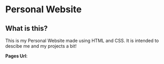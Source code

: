 # Personal Website

## What is this?

This is my Personal Website made using HTML and CSS.
It is intended to descibe me and my projects a bit! 

**Pages Url**: 
